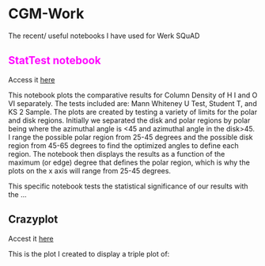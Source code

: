 # CGM-Work
The recent/ useful notebooks I have used for Werk SQuAD

## <font color= 'magenta'>StatTest notebook </font>
Access it [here](/stattest_ColDen.iypnb)

This notebook plots the comparative results for Column Density of H I and O VI separately. The tests included are: Mann Whiteney U Test, Student T, and KS 2 Sample. The plots are created by testing a variety of limits for the polar and disk regions. Initially we separated the disk and polar regions by polar being where the azimuthal angle is <45 and azimuthal angle in the disk>45. I range the possible polar region from 25-45 degrees and the possible disk region from 45-65 degrees to find the optimized angles to define each region. The notebook then displays the results as a function of the maximum (or edge) degree that defines the polar region, which is why the plots on the x axis will range from 25-45 degrees.

This specific notebook tests the statistical significance of our results with the ...

## Crazyplot
Accest it [here](/crazyplot.ipynb)

This is the plot I created to display a triple plot of: 
